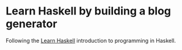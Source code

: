# Learn Haskell by building a blog generator

Following the [Learn Haskell](https://learn-haskell.blog) introduction to programming in Haskell.
